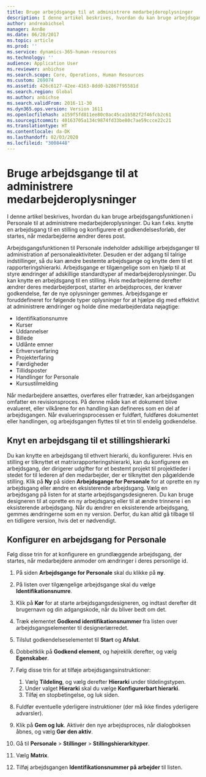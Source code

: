 ```yaml
---
title: Bruge arbejdsgange til at administrere medarbejderoplysninger
description: I denne artikel beskrives, hvordan du kan bruge arbejdsgangsfunktionen i Personale til at administrere medarbejderoplysninger. Du kan f.eks. knytte en arbejdsgang til en stilling og konfigurere et godkendelsesforløb, der startes, når medarbejderne ændrer deres post.
author: andreabichsel
manager: AnnBe
ms.date: 06/20/2017
ms.topic: article
ms.prod: ''
ms.service: dynamics-365-human-resources
ms.technology: ''
audience: Application User
ms.reviewer: anbichse
ms.search.scope: Core, Operations, Human Resources
ms.custom: 269074
ms.assetid: 426c6127-42ee-4163-8dd0-b2867f95581d
ms.search.region: Global
ms.author: anbichse
ms.search.validFrom: 2016-11-30
ms.dyn365.ops.version: Version 1611
ms.openlocfilehash: a159f5fd811ee80c0ac45ca1b582f2f46fcb2c61
ms.sourcegitcommit: 40163705a134c9874fd33be80c7ae59ccce22c21
ms.translationtype: HT
ms.contentlocale: da-DK
ms.lasthandoff: 02/03/2020
ms.locfileid: "3008448"
---
```

# <a name="use-workflows-to-manage-employee-information"></a>Bruge arbejdsgange til at administrere medarbejderoplysninger

I denne artikel beskrives, hvordan du kan bruge arbejdsgangsfunktionen i Personale til at administrere medarbejderoplysninger. Du kan f.eks. knytte en arbejdsgang til en stilling og konfigurere et godkendelsesforløb, der startes, når medarbejderne ændrer deres post.

Arbejdsgangsfunktionen til Personale indeholder adskillige arbejdsganger til administration af personaleaktiviteter. Desuden er der adgang til talrige indstillinger, så du kan ændre bestemte arbejdsgange og knytte dem til et rapporteringshierarki. Arbejdsgange er tilgængelige som en hjælp til at styre ændringer af adskillige standardtyper af medarbejderoplysninger. Du kan knytte en arbejdsgang til en stilling. Hvis medarbejderne derefter ændrer deres medarbejderpost, starter en arbejdsproces, der kræver godkendelse, før de nye oplysninger gemmes. Arbejdsgange er foruddefineret for følgende typer oplysninger for at hjælpe dig med effektivt at administrere ændringer og holde dine medarbejderdata nøjagtige:

-   Identifikationsnumre
-   Kurser
-   Uddannelser
-   Billede
-   Udlånte emner
-   Erhvervserfaring
-   Projekterfaring
-   Færdigheder
-   Tillidsposter
-   Handlinger for Personale
-   Kursustilmelding

Når medarbejdere ansættes, overføres eller fratræder, kan arbejdsgangen omfatter en revisionsproces. På denne måde kan et dokument blive evalueret, eller vilkårene for en handling kan defineres som en del af arbejdsgangen. Når evalueringsprocessen er fuldført, fuldføres dokumentet eller handlingen, og arbejdsgangen flyttes til et trin til endelig godkendelse.

## <a name="associate-a-workflow-with-a-position-hierarchy"></a>Knyt en arbejdsgang til et stillingshierarki
Du kan knytte en arbejdsgang til ethvert hierarki, du konfigurerer. Hvis en stilling er tilknyttet et matrixrapporteringshierarki, kan du konfigurere en arbejdsgang, der dirigerer udgifter for et bestemt projekt til projektleder i stedet for til lederen af den medarbejder, der er tilknyttet den pågældende stilling. Klik på **Ny** på siden **Arbejdsgange for Personale** for at oprette en ny arbejdsgang eller ændre en eksisterende arbejdsgang. Vælg en arbejdsgang på listen for at starte arbejdsgangsdesigneren. Du kan bruge designeren til at oprette en ny arbejdsgang eller til at ændre trinnene i en eksisterende arbejdsgang. Når du ændrer en eksisterende arbejdsgang, gemmes ændringerne som en ny version. Derfor, du kan altid gå tilbage til en tidligere version, hvis det er nødvendigt.

## <a name="configure-a-human-resources-workflow"></a>Konfigurer en arbejdsgang for Personale
Følg disse trin for at konfigurere en grundlæggende arbejdsgang, der startes, når medarbejdere anmoder om ændringer i deres personlige id.

1.  På siden **Arbejdsgange for Personale** skal du klikke på **ny**.
2.  På listen over tilgængelige arbejdsgange skal du vælge **Identifikationsnumre**.
3.  Klik på **Kør** for at starte arbejdsgangsdesigneren, og indtast derefter dit brugernavn og din adgangskode, når du bliver bedt om det.
4.  Træk elementet **Godkend identifikationsnummer** fra listen over arbejdsgangselementer til designerlærredet.
5.  Tilslut godkendelseselementet til **Start** og **Afslut**.
6.  Dobbeltklik på **Godkend element**, og højreklik derefter, og vælg **Egenskaber**.
7.  Følg disse trin for at tilføje arbejdsgangsinstruktioner:
    1.  Vælg **Tildeling**, og vælg derefter **Hierarki** under tildelingstypen.
    2.  Under valget **Hierarki** skal du vælge **Konfigurerbart hierarki**.
    3.  Tilføj en stopbetingelse, og luk siden.

8.  Fuldfør eventuelle yderligere instruktioner (der må ikke findes yderligere advarsler).
9.  Klik på **Gem og luk**. Aktivér den nye arbejdsproces, når dialogboksen åbnes, og vælg **Gør den aktiv**.
10. Gå til **Personale** &gt; **Stillinger** &gt; **Stillingshierarkityper**.
11. Vælg **Matrix**.
12. Tilføj arbejdsgangen **Identifikationsnummer på arbejder** til listen.





